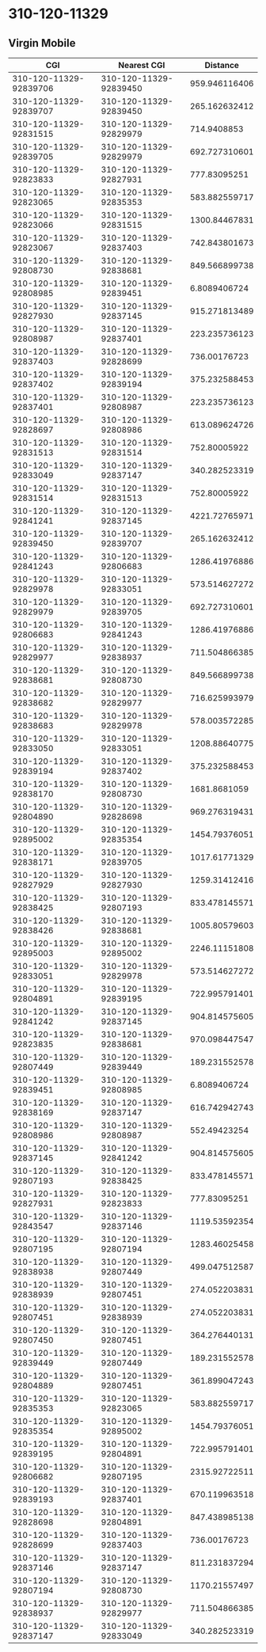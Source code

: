 # 310-120-11329
## Virgin Mobile


| CGI | Nearest CGI | Distance |
|-----|-------------|----------|
| 310-120-11329-92839706 | 310-120-11329-92839450 | 959.946116406 |
| 310-120-11329-92839707 | 310-120-11329-92839450 | 265.162632412 |
| 310-120-11329-92831515 | 310-120-11329-92829979 | 714.9408853 |
| 310-120-11329-92839705 | 310-120-11329-92829979 | 692.727310601 |
| 310-120-11329-92823833 | 310-120-11329-92827931 | 777.83095251 |
| 310-120-11329-92823065 | 310-120-11329-92835353 | 583.882559717 |
| 310-120-11329-92823066 | 310-120-11329-92831515 | 1300.84467831 |
| 310-120-11329-92823067 | 310-120-11329-92837403 | 742.843801673 |
| 310-120-11329-92808730 | 310-120-11329-92838681 | 849.566899738 |
| 310-120-11329-92808985 | 310-120-11329-92839451 | 6.8089406724 |
| 310-120-11329-92827930 | 310-120-11329-92837145 | 915.271813489 |
| 310-120-11329-92808987 | 310-120-11329-92837401 | 223.235736123 |
| 310-120-11329-92837403 | 310-120-11329-92828699 | 736.00176723 |
| 310-120-11329-92837402 | 310-120-11329-92839194 | 375.232588453 |
| 310-120-11329-92837401 | 310-120-11329-92808987 | 223.235736123 |
| 310-120-11329-92828697 | 310-120-11329-92808986 | 613.089624726 |
| 310-120-11329-92831513 | 310-120-11329-92831514 | 752.80005922 |
| 310-120-11329-92833049 | 310-120-11329-92837147 | 340.282523319 |
| 310-120-11329-92831514 | 310-120-11329-92831513 | 752.80005922 |
| 310-120-11329-92841241 | 310-120-11329-92837145 | 4221.72765971 |
| 310-120-11329-92839450 | 310-120-11329-92839707 | 265.162632412 |
| 310-120-11329-92841243 | 310-120-11329-92806683 | 1286.41976886 |
| 310-120-11329-92829978 | 310-120-11329-92833051 | 573.514627272 |
| 310-120-11329-92829979 | 310-120-11329-92839705 | 692.727310601 |
| 310-120-11329-92806683 | 310-120-11329-92841243 | 1286.41976886 |
| 310-120-11329-92829977 | 310-120-11329-92838937 | 711.504866385 |
| 310-120-11329-92838681 | 310-120-11329-92808730 | 849.566899738 |
| 310-120-11329-92838682 | 310-120-11329-92829977 | 716.625993979 |
| 310-120-11329-92838683 | 310-120-11329-92829978 | 578.003572285 |
| 310-120-11329-92833050 | 310-120-11329-92833051 | 1208.88640775 |
| 310-120-11329-92839194 | 310-120-11329-92837402 | 375.232588453 |
| 310-120-11329-92838170 | 310-120-11329-92808730 | 1681.8681059 |
| 310-120-11329-92804890 | 310-120-11329-92828698 | 969.276319431 |
| 310-120-11329-92895002 | 310-120-11329-92835354 | 1454.79376051 |
| 310-120-11329-92838171 | 310-120-11329-92839705 | 1017.61771329 |
| 310-120-11329-92827929 | 310-120-11329-92827930 | 1259.31412416 |
| 310-120-11329-92838425 | 310-120-11329-92807193 | 833.478145571 |
| 310-120-11329-92838426 | 310-120-11329-92838681 | 1005.80579603 |
| 310-120-11329-92895003 | 310-120-11329-92895002 | 2246.11151808 |
| 310-120-11329-92833051 | 310-120-11329-92829978 | 573.514627272 |
| 310-120-11329-92804891 | 310-120-11329-92839195 | 722.995791401 |
| 310-120-11329-92841242 | 310-120-11329-92837145 | 904.814575605 |
| 310-120-11329-92823835 | 310-120-11329-92838681 | 970.098447547 |
| 310-120-11329-92807449 | 310-120-11329-92839449 | 189.231552578 |
| 310-120-11329-92839451 | 310-120-11329-92808985 | 6.8089406724 |
| 310-120-11329-92838169 | 310-120-11329-92837147 | 616.742942743 |
| 310-120-11329-92808986 | 310-120-11329-92808987 | 552.49423254 |
| 310-120-11329-92837145 | 310-120-11329-92841242 | 904.814575605 |
| 310-120-11329-92807193 | 310-120-11329-92838425 | 833.478145571 |
| 310-120-11329-92827931 | 310-120-11329-92823833 | 777.83095251 |
| 310-120-11329-92843547 | 310-120-11329-92837146 | 1119.53592354 |
| 310-120-11329-92807195 | 310-120-11329-92807194 | 1283.46025458 |
| 310-120-11329-92838938 | 310-120-11329-92807449 | 499.047512587 |
| 310-120-11329-92838939 | 310-120-11329-92807451 | 274.052203831 |
| 310-120-11329-92807451 | 310-120-11329-92838939 | 274.052203831 |
| 310-120-11329-92807450 | 310-120-11329-92807451 | 364.276440131 |
| 310-120-11329-92839449 | 310-120-11329-92807449 | 189.231552578 |
| 310-120-11329-92804889 | 310-120-11329-92807451 | 361.899047243 |
| 310-120-11329-92835353 | 310-120-11329-92823065 | 583.882559717 |
| 310-120-11329-92835354 | 310-120-11329-92895002 | 1454.79376051 |
| 310-120-11329-92839195 | 310-120-11329-92804891 | 722.995791401 |
| 310-120-11329-92806682 | 310-120-11329-92807195 | 2315.92722511 |
| 310-120-11329-92839193 | 310-120-11329-92837401 | 670.119963518 |
| 310-120-11329-92828698 | 310-120-11329-92804891 | 847.438985138 |
| 310-120-11329-92828699 | 310-120-11329-92837403 | 736.00176723 |
| 310-120-11329-92837146 | 310-120-11329-92837147 | 811.231837294 |
| 310-120-11329-92807194 | 310-120-11329-92808730 | 1170.21557497 |
| 310-120-11329-92838937 | 310-120-11329-92829977 | 711.504866385 |
| 310-120-11329-92837147 | 310-120-11329-92833049 | 340.282523319 |
